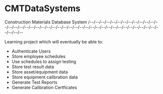 # CMTDataSystems
Construction Materials Database System
/-\-/-\-/-\-/-\-/-\-/-\-/-\-/-\-/-\-/-\-/-\-/-\-/-\-/-\-/-\-/-\-/-\-/-\-/-\-/-\-/-\-/-\-/-\-/-\-/-\-/-\-/-\-/-\-/-\-/-\-/-\-/-\-/-\-/-\-/-\-/-\-/-\-/-\-/-\-/-\-/-\-/-\-/-\-/-\-

Learning project which will eventually be able to:
  - Authenticate Users
  - Store employee schedules
  - Use schedules to assign testing
  - Store test result data
  - Store asset/equipment data
  - Store equipment calibration data
  - Generate Test Reports
  - Generate Calibration Certficates
